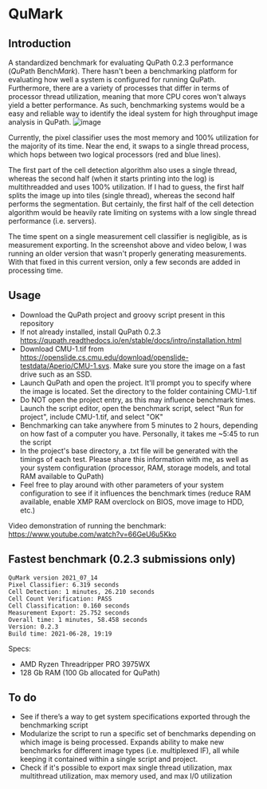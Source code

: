# QuMark
## Introduction
A standardized benchmark for evaluating QuPath 0.2.3 performance (*Qu*Path Bench*Mark*). There hasn't been a benchmarking platform for evaluating how well a system is configured for running QuPath. Furthermore, there are a variety of processes that differ in terms of processor thread utilization, meaning that more CPU cores won't always yield a better performance. As such, benchmarking systems would be a easy and reliable way to identify the ideal system for high throughput image analysis in QuPath.
![image](https://user-images.githubusercontent.com/52012166/124979425-08abd480-e001-11eb-9439-184f6574cb47.png)

Currently, the pixel classifier uses the most memory and 100% utilization for the majority of its time. Near the end, it swaps to a single thread process, which hops between two logical processors (red and blue lines).

The first part of the cell detection algorithm also uses a single thread, whereas the second half (when it starts printing into the log) is multithreadded and uses 100% utilization. If I had to guess, the first half splits the image up into tiles (single thread), whereas the second half performs the segmentation. But certainly, the first half of the cell detection algorithm would be heavily rate limiting on systems with a low single thread performance (i.e. servers).

The time spent on a single measurement cell classifier is negligible, as is measurement exporting. In the screenshot above and video below, I was running an older version that wasn't properly generating measurements. With that fixed in this current version, only a few seconds are added in processing time.
## Usage
- Download the QuPath project and groovy script present in this repository
- If not already installed, install QuPath 0.2.3 https://qupath.readthedocs.io/en/stable/docs/intro/installation.html
- Download CMU-1.tif from https://openslide.cs.cmu.edu/download/openslide-testdata/Aperio/CMU-1.svs. Make sure you store the image on a fast drive such as an SSD.
- Launch QuPath and open the project. It'll prompt you to specify where the image is located. Set the directory to the folder containing CMU-1.tif
- Do NOT open the project entry, as this may influence benchmark times. Launch the script editor, open the benchmark script, select "Run for project", include CMU-1.tif, and select "OK"
- Benchmarking can take anywhere from 5 minutes to 2 hours, depending on how fast of a computer you have. Personally, it takes me ~5:45 to run the script
- In the project's base directory, a .txt file will be generated with the timings of each test. Please share this information with me, as well as your system configuration (processor, RAM, storage models, and total RAM available to QuPath)
- Feel free to play around with other parameters of your system configuration to see if it influences the benchmark times (reduce RAM available, enable XMP RAM overclock on BIOS, move image to HDD, etc.)

Video demonstration of running the benchmark: https://www.youtube.com/watch?v=66GeU6u5Kko
## Fastest benchmark (0.2.3 submissions only)
```
QuMark version 2021_07_14
Pixel Classifier: 6.319 seconds
Cell Detection: 1 minutes, 26.210 seconds
Cell Count Verification: PASS
Cell Classification: 0.160 seconds
Measurement Export: 25.752 seconds
Overall time: 1 minutes, 58.458 seconds
Version: 0.2.3
Build time: 2021-06-28, 19:19
```
Specs:
- AMD Ryzen Threadripper PRO 3975WX
- 128 Gb RAM (100 Gb allocated for QuPath)
## To do
- See if there’s a way to get system specifications exported through the benchmarking script
- Modularize the script to run a specific set of benchmarks depending on which image is being processed. Expands ability to make new benchmarks for different image types (i.e. multiplexed IF), all while keeping it contained within a single script and project.
- Check if it's possible to export max single thread utilization, max multithread utilization, max memory used, and max I/0 utilization
